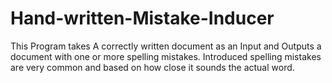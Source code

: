 # Hand-written-Mistake-Inducer
This Program takes A correctly written document as an Input and Outputs a document with one or more spelling mistakes.
Introduced spelling mistakes are very common and based on how close it sounds the actual word.
